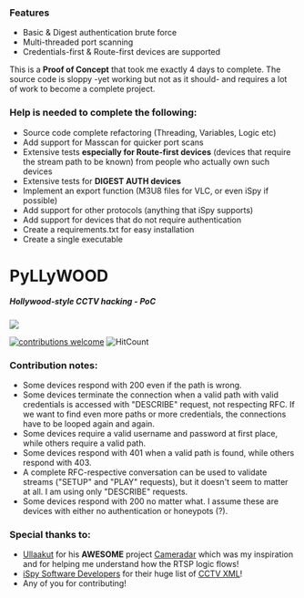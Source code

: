 ### Features

- Basic & Digest authentication brute force
- Multi-threaded port scanning
- Credentials-first & Route-first devices are supported


This is a **Proof of Concept** that took me exactly 4 days to complete. The source code is sloppy -yet working but not as it should- and requires a lot of work to become a complete project.

### Help is needed to complete the following:

- Source code complete refactoring (Threading, Variables, Logic etc)
- Add support for Masscan for quicker port scans
- Extensive tests **especially for Route-first devices** (devices that require the stream path to be known) from people who actually own such devices
- Extensive tests for **DIGEST AUTH devices**
- Implement an export function (M3U8 files for VLC, or even iSpy if possible)
- Add support for other protocols (anything that iSpy supports)
- Add support for devices that do not require authentication
- Create a requirements.txt for easy installation
- Create a single executable


# PyLLyWOOD
##### Hollywood-style CCTV hacking - PoC


![](https://i.ibb.co/4g7ghfg/Pyllywood.png)


[![contributions welcome](https://img.shields.io/badge/contributions-welcome-brightgreen.svg?style=flat)](https://github.com/analyserdmz/Pyllywood/issues) ![HitCount](http://hits.dwyl.com/analyserdmz/Pyllywood.svg)

### Contribution notes:
- Some devices respond with 200 even if the path is wrong.
- Some devices terminate the connection when a valid path with valid credentials is accessed with "DESCRIBE" request, not respecting RFC. If we want to find even more paths or more credentials, the connections have to be looped again and again.
- Some devices require a valid username and password at first place, while others require a valid path.
- Some devices respond with 401 when a valid path is found, while others respond with 403.
- A complete RFC-respective conversation can be used to validate streams ("SETUP" and "PLAY" requests), but it doesn't seem to matter at all. I am using only "DESCRIBE" requests.
- Some devices respond with 200 no matter what. I assume these are devices with either no authentication or honeypots (?).

### Special thanks to:

- [Ullaakut](https://github.com/Ullaakut) for his **AWESOME** project [Cameradar](https://github.com/Ullaakut/cameradar) which was my inspiration and for helping me understand how the RTSP logic flows!
- [iSpy Software Developers](https://github.com/ispysoftware) for their huge list of [CCTV XML](https://raw.githubusercontent.com/ispysoftware/iSpy/master/XML/Sources.xml)!
- Any of you for contributing!
